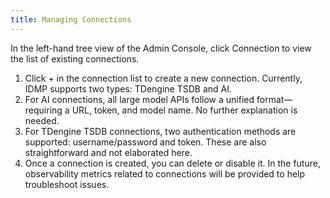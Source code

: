 ```yaml
---
title: Managing Connections
---
```


In the left-hand tree view of the Admin Console, click Connection to view the list of existing connections.

1. Click + in the connection list to create a new connection. Currently, IDMP supports two types: TDengine TSDB and AI.
1. For AI connections, all large model APIs follow a unified format—requiring a URL, token, and model name. No further explanation is needed.
1. For TDengine TSDB connections, two authentication methods are supported: username/password and token. These are also straightforward and not elaborated here.
1. Once a connection is created, you can delete or disable it. In the future, observability metrics related to connections will be provided to help troubleshoot issues.
